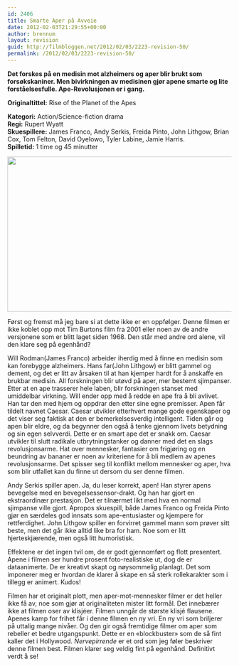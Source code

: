 ```yaml
---
id: 2406
title: Smarte Aper på Avveie
date: 2012-02-03T21:29:55+00:00
author: brennum
layout: revision
guid: http://filmbloggen.net/2012/02/03/2223-revision-50/
permalink: /2012/02/03/2223-revision-50/
---
```

**Det forskes på en medisin mot alzheimers og aper blir brukt som forsøkskaniner. Men bivirkningen av medisinen gjør apene smarte og lite forståelsesfulle. Ape-Revolusjonen er i gang.**

**<!--more-->Originaltittel:** Rise of the Planet of the Apes

  
**Kategori:** Action/Science-fiction drama  
**Regi:** Rupert Wyatt  
**Skuespillere:** James Franco, Andy Serkis, Freida Pinto, John Lithgow, Brian Cox, Tom Felton, David Oyelowo, Tyler Labine, Jamie Harris.  
**Spilletid:** 1 time og 45 minutter

<a href="http://filmbloggen.net/2012/02/03/smarte-aper-pa-avveie/rise-of-the-planet-of-the-apes/" rel="attachment wp-att-2241"><img class="alignnone size-large wp-image-2241" src="http://filmbloggen.net/wp-content/uploads//2012/01/apes-rise-620x349.jpg" alt="" width="620" height="349" /></a>

Først og fremst må jeg bare si at dette ikke er en oppfølger. Denne filmen er ikke koblet opp mot Tim Burtons film fra 2001 eller noen av de andre versjonene som er blitt laget siden 1968. Den står med andre ord alene, vil den klare seg på egenhånd?

Will Rodman(James Franco) arbeider iherdig med å finne en medisin som kan forebygge alzheimers. Hans far(John Lithgow) er blitt gammel og dement, og det er litt av årsaken til at han kjemper hardt for å anskaffe en brukbar medisin. All forskningen blir utøvd på aper, mer bestemt sjimpanser. Etter at en ape trasserer hele laben, blir forskningen stanset med umiddelbar virkning. Will ender opp med å redde en ape fra å bli avlivet. Han tar den med hjem og oppdrar den etter sine egne premisser. Apen får tildelt navnet Caesar. Caesar utvikler etterhvert mange gode egenskaper og det viser seg faktisk at den er bemerkelsesverdig intelligent. Tiden går og apen blir eldre, og da begynner den også å tenke gjennom livets betydning og sin egen selvverdi. Dette er en smart ape det er snakk om. Caesar utvikler til slutt radikale utbrytningstanker og danner med det en slags revolusjonsarme. Hat over mennesker, fantasier om frigjøring og en beundring av bananer er noen av kriteriene for å bli medlem av apenes revolusjonsarme. Det spisser seg til konflikt mellom mennesker og aper, hva som blir utfallet kan du finne ut dersom du ser denne filmen.

Andy Serkis spiller apen. Ja, du leser korrekt, apen! Han styrer apens bevegelse med en bevegelsessensor-drakt. Og han har gjort en ekstraordinær prestasjon. Det er tilnærmet likt med hva en normal sjimpanse ville gjort. Apropos skuespill, både James Franco og Freida Pinto gjør en særdeles god innsats som ape-entusiaster og kjempere for rettferdighet. John Lithgow spiller en forvirret gammel mann som prøver sitt beste, men det går ikke alltid like bra for ham. Noe som er litt hjerteskjærende, men også litt humoristisk.

Effektene er det ingen tvil om, de er godt gjennomført og flott presentert. Apene i filmen ser hundre prosent foto-realistiske ut, dog de er dataanimerte. De er kreativt skapt og nøysommelig planlagt. Det som imponerer meg er hvordan de klarer å skape en så sterk rollekarakter som i tillegg er animert. Kudos!

Filmen har et originalt plott, men aper-mot-mennesker filmer er det heller ikke få av, noe som gjør at originaliteten mister litt formål. Det innebærer ikke at filmen oser av klisjéer. Filmen unngår de største klisjé flausene. Apenes kamp for frihet får i denne filmen en ny vri. En ny vri som briljerer på uttalig mange nivåer. Og den gir også fremtidige filmer om aper som rebeller et bedre utgangspunkt. Dette er en &laquo;blockbuster&raquo; som de så fint kaller det i Hollywood. _Nervepirrende_ er et ord som jeg føler beskriver denne filmen best. Filmen klarer seg veldig fint på egenhånd. Definitivt verdt å se!